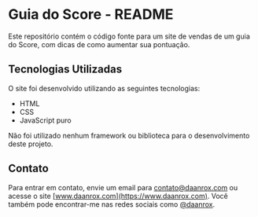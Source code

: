 
# Guia do Score - README

Este repositório contém o código fonte para um site de vendas de um guia do Score, com dicas de como aumentar sua pontuação.

## Tecnologias Utilizadas
O site foi desenvolvido utilizando as seguintes tecnologias:

- HTML
- CSS
- JavaScript puro

Não foi utilizado nenhum framework ou biblioteca para o desenvolvimento deste projeto.

## Contato
Para entrar em contato, envie um email para [contato@daanrox.com](mailto:contato@daanrox.com) ou acesse o site [www.daanrox.com](https://www.daanrox.com). Você também pode encontrar-me nas redes sociais como [@daanrox](https://www.instagram.com/daanrox/).
